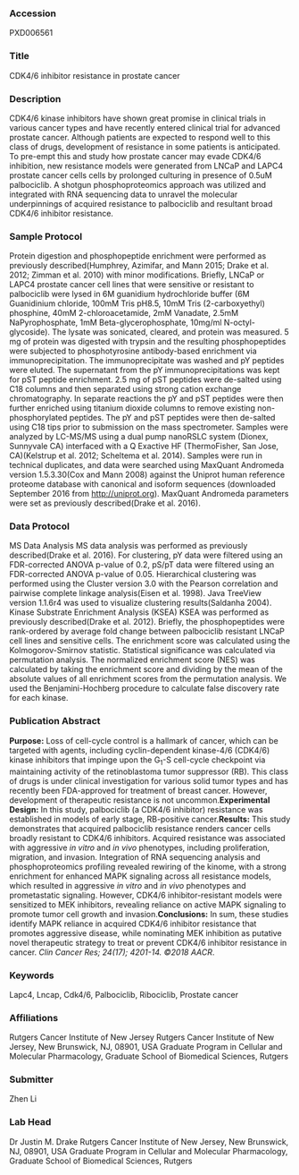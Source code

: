 ### Accession
PXD006561

### Title
CDK4/6 inhibitor resistance in prostate cancer

### Description
CDK4/6 kinase inhibitors have shown great promise in clinical trials in various cancer types and have recently entered clinical trial for advanced prostate cancer. Although patients are expected to respond well to this class of drugs, development of resistance in some patients is anticipated. To pre-empt this and study how prostate cancer may evade CDK4/6 inhibition, new resistance models were generated from LNCaP and LAPC4 prostate cancer cells cells by prolonged culturing in presence of 0.5uM palbociclib. A shotgun phosphoproteomics approach was utilized and integrated with RNA sequencing data to unravel the molecular underpinnings of acquired resistance to palbociclib and resultant broad CDK4/6 inhibitor resistance.

### Sample Protocol
Protein digestion and phosphopeptide enrichment were performed as previously described(Humphrey, Azimifar, and Mann 2015; Drake et al. 2012; Zimman et al. 2010) with minor modifications. Briefly, LNCaP or LAPC4 prostate cancer cell lines that were sensitive or resistant to palbociclib were lysed in 6M guanidium hydrochloride buffer (6M Guanidinium chloride, 100mM Tris pH8.5, 10mM Tris (2-carboxyethyl) phosphine, 40mM 2-chloroacetamide, 2mM Vanadate, 2.5mM NaPyrophosphate, 1mM Beta-glycerophosphate, 10mg/ml N-octyl-glycoside). The lysate was sonicated, cleared, and protein was measured. 5 mg of protein was digested with trypsin and the resulting phosphopeptides were subjected to phosphotyrosine antibody-based enrichment via immunoprecipitation. The immunoprecipitate was washed and pY peptides were eluted. The supernatant from the pY immunoprecipitations was kept for pST peptide enrichment. 2.5 mg of pST peptides were de-salted using C18 columns and then separated using strong cation exchange chromatography. In separate reactions the pY and pST peptides were then further enriched using titanium dioxide columns to remove existing non-phosphorylated peptides. The pY and pST peptides were then de-salted using C18 tips prior to submission on the mass spectrometer. Samples were analyzed by LC-MS/MS using a dual pump nanoRSLC system (Dionex, Sunnyvale CA) interfaced with a Q Exactive HF (ThermoFisher, San Jose, CA)(Kelstrup et al. 2012; Scheltema et al. 2014). Samples were run in technical duplicates, and data were searched using MaxQuant Andromeda version 1.5.3.30(Cox and Mann 2008) against the Uniprot human reference proteome database with canonical and isoform sequences (downloaded September 2016 from http://uniprot.org). MaxQuant Andromeda parameters were set as previously described(Drake et al. 2016).

### Data Protocol
MS Data Analysis MS data analysis was performed as previously described(Drake et al. 2016). For clustering, pY data were filtered using an FDR-corrected ANOVA p-value of 0.2, pS/pT data were filtered using an FDR-corrected ANOVA p-value of 0.05. Hierarchical clustering was performed using the Cluster version 3.0 with the Pearson correlation and pairwise complete linkage analysis(Eisen et al. 1998). Java TreeView version 1.1.6r4 was used to visualize clustering results(Saldanha 2004).  Kinase Substrate Enrichment Analysis (KSEA) KSEA was performed as previously described(Drake et al. 2012). Briefly, the phosphopeptides were rank-ordered by average fold change between palbociclib resistant LNCaP cell lines and sensitive cells. The enrichment score was calculated using the Kolmogorov-Smirnov statistic. Statistical significance was calculated via permutation analysis. The normalized enrichment score (NES) was calculated by taking the enrichment score and dividing by the mean of the absolute values of all enrichment scores from the permutation analysis. We used the Benjamini-Hochberg procedure to calculate false discovery rate for each kinase.

### Publication Abstract
<b>Purpose:</b> Loss of cell-cycle control is a hallmark of cancer, which can be targeted with agents, including cyclin-dependent kinase-4/6 (CDK4/6) kinase inhibitors that impinge upon the G<sub>1</sub>-S cell-cycle checkpoint via maintaining activity of the retinoblastoma tumor suppressor (RB). This class of drugs is under clinical investigation for various solid tumor types and has recently been FDA-approved for treatment of breast cancer. However, development of therapeutic resistance is not uncommon.<b>Experimental Design:</b> In this study, palbociclib (a CDK4/6 inhibitor) resistance was established in models of early stage, RB-positive cancer.<b>Results:</b> This study demonstrates that acquired palbociclib resistance renders cancer cells broadly resistant to CDK4/6 inhibitors. Acquired resistance was associated with aggressive <i>in vitro</i> and <i>in vivo</i> phenotypes, including proliferation, migration, and invasion. Integration of RNA sequencing analysis and phosphoproteomics profiling revealed rewiring of the kinome, with a strong enrichment for enhanced MAPK signaling across all resistance models, which resulted in aggressive <i>in vitro</i> and <i>in vivo</i> phenotypes and prometastatic signaling. However, CDK4/6 inhibitor-resistant models were sensitized to MEK inhibitors, revealing reliance on active MAPK signaling to promote tumor cell growth and invasion.<b>Conclusions:</b> In sum, these studies identify MAPK reliance in acquired CDK4/6 inhibitor resistance that promotes aggressive disease, while nominating MEK inhibition as putative novel therapeutic strategy to treat or prevent CDK4/6 inhibitor resistance in cancer. <i>Clin Cancer Res; 24(17); 4201-14. &#xa9;2018 AACR</i>.

### Keywords
Lapc4, Lncap, Cdk4/6, Palbociclib, Ribociclib, Prostate cancer

### Affiliations
Rutgers Cancer Institute of New Jersey
Rutgers Cancer Institute of New Jersey, New Brunswick, NJ, 08901, USA Graduate Program in Cellular and Molecular Pharmacology, Graduate School of Biomedical Sciences, Rutgers

### Submitter
Zhen Li

### Lab Head
Dr Justin M. Drake
Rutgers Cancer Institute of New Jersey, New Brunswick, NJ, 08901, USA Graduate Program in Cellular and Molecular Pharmacology, Graduate School of Biomedical Sciences, Rutgers


